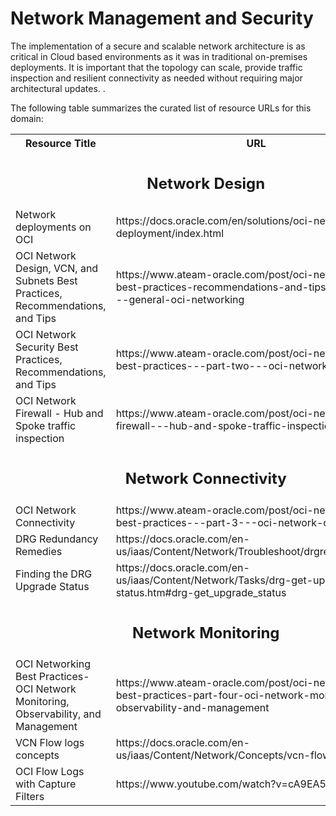 # Network Management and Security

The implementation of a secure and scalable network architecture is as critical in Cloud based environments as it was in traditional on-premises deployments. It is important that the topology can scale, provide traffic inspection and resilient connectivity as needed without requiring major architectural updates. . 

The following table summarizes the curated list of resource URLs for this domain:
<table>
  <tr>
    <th>Resource Title</th>
    <th>URL</th>
  </tr>
  <tr>
    <td colspan="2" align="center"><h2>Network Design</h2></td>
</tr>
 <tr>
    <td>Network deployments on OCI</td>
    <td>https://docs.oracle.com/en/solutions/oci-network-deployment/index.html</td>
  </tr>
  <tr>
    <td>OCI Network Design, VCN, and Subnets Best Practices, Recommendations, and Tips</td>
    <td> https://www.ateam-oracle.com/post/oci-networking-best-practices-recommendations-and-tips---part-one---general-oci-networking</td>
  </tr>
  <tr>
    <td>OCI Network Security Best Practices, Recommendations, and Tips</td>
    <td>https://www.ateam-oracle.com/post/oci-networking-best-practices---part-two---oci-network-security </td>
  </tr>
  <tr>
    <td>OCI Network Firewall - Hub and Spoke traffic inspection</td>
    <td> https://www.ateam-oracle.com/post/oci-network-firewall---hub-and-spoke-traffic-inspection</td>
  </tr> 
  <tr>
    <td colspan="2" align="center"><h2>Network Connectivity</h2></td>
</tr>
  <tr>
    <td>OCI Network Connectivity</td>
    <td>https://www.ateam-oracle.com/post/oci-networking-best-practices---part-3---oci-network-connectivity</td>
  </tr>
  <tr>
    <td>DRG Redundancy Remedies</td>
    <td>https://docs.oracle.com/en-us/iaas/Content/Network/Troubleshoot/drgredundancy.htm</td>
  </tr>
  <tr>
    <td>Finding the DRG Upgrade Status</td>
    <td>https://docs.oracle.com/en-us/iaas/Content/Network/Tasks/drg-get-upgrade-status.htm#drg-get_upgrade_status</td>
  </tr>
  <tr>
    <td colspan="2" align="center"><h2>Network Monitoring</h2></td>
</tr>
<tr>
    <td>OCI Networking Best Practices-OCI Network Monitoring, Observability, and Management</td>
    <td>https://www.ateam-oracle.com/post/oci-networking-best-practices-part-four-oci-network-monitoring-observability-and-management</td>
  </tr>
  <tr>
    <td>VCN Flow logs concepts</td>
    <td>https://docs.oracle.com/en-us/iaas/Content/Network/Concepts/vcn-flow-logs.htm</td>
  </tr>
  <tr>
    <td>OCI Flow Logs with Capture Filters</td>
    <td>https://www.youtube.com/watch?v=cA9EA5y6k3c&t=4s</td>
  </tr>

</table>
